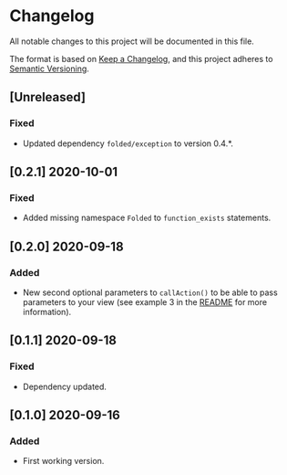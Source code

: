 # Changelog

All notable changes to this project will be documented in this file.

The format is based on [Keep a Changelog](https://keepachangelog.com/en/1.0.0/),
and this project adheres to [Semantic Versioning](https://semver.org/spec/v2.0.0.html).

## [Unreleased]

### Fixed

- Updated dependency `folded/exception` to version 0.4.\*.

## [0.2.1] 2020-10-01

### Fixed

- Added missing namespace `Folded` to `function_exists` statements.

## [0.2.0] 2020-09-18

### Added

- New second optional parameters to `callAction()` to be able to pass parameters to your view (see example 3 in the [README](readme.md) for more information).

## [0.1.1] 2020-09-18

### Fixed

- Dependency updated.

## [0.1.0] 2020-09-16

### Added

- First working version.

